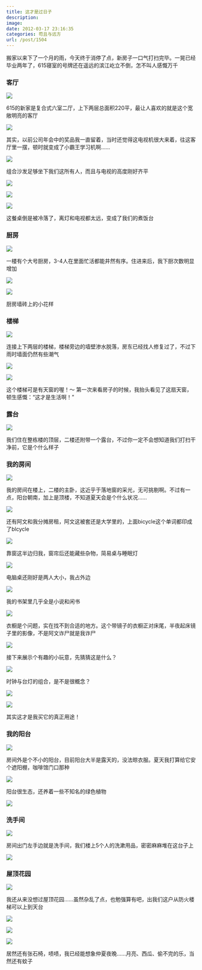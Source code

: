 ```yaml
---
title: 这才是过日子
description: 
image: 
date: 2012-03-17 23:16:35
categories: 苟且与远方
url: /post/1504
---
```


搬家以来下了一个月的雨，今天终于消停了点，新房子一口气打扫完毕。一晃已经毕业两年了，615寝室的号牌还在遥远的滨江屹立不倒，怎不叫人感慨万千

### 客厅

![](https://storageapi.fleek.co/0a3a8890-e65e-47ce-93d7-0442b9209d38-bucket/blog/posts/2012-03/03-17/1.jpg)

615的新家是复合式六室二厅，上下两层总面积220平，最让人喜欢的就是这个宽敞明亮的客厅

![](https://storageapi.fleek.co/0a3a8890-e65e-47ce-93d7-0442b9209d38-bucket/blog/posts/2012-03/03-17/2.jpg)

其实，以前公司年会中的奖品我一直留着，当时还觉得这电视机很大来着，往这客厅里一摆，顿时就变成了小霸王学习机啊……

![](https://storageapi.fleek.co/0a3a8890-e65e-47ce-93d7-0442b9209d38-bucket/blog/posts/2012-03/03-17/3.jpg)

组合沙发足够坐下我们这所有人，而且与电视的高度刚好齐平

![](https://storageapi.fleek.co/0a3a8890-e65e-47ce-93d7-0442b9209d38-bucket/blog/posts/2012-03/03-17/4.jpg)

![](https://storageapi.fleek.co/0a3a8890-e65e-47ce-93d7-0442b9209d38-bucket/blog/posts/2012-03/03-17/5.jpg)

![](https://storageapi.fleek.co/0a3a8890-e65e-47ce-93d7-0442b9209d38-bucket/blog/posts/2012-03/03-17/6.jpg)

这餐桌倒是被冷落了，离灯和电视都太远，变成了我们的煮饭台

### 厨房

![](https://storageapi.fleek.co/0a3a8890-e65e-47ce-93d7-0442b9209d38-bucket/blog/posts/2012-03/03-17/7.jpg)

一楼有个大号厨房，3-4人在里面忙活都能井然有序。住进来后，我下厨次数明显增加

![](https://storageapi.fleek.co/0a3a8890-e65e-47ce-93d7-0442b9209d38-bucket/blog/posts/2012-03/03-17/8.jpg)

![](https://storageapi.fleek.co/0a3a8890-e65e-47ce-93d7-0442b9209d38-bucket/blog/posts/2012-03/03-17/9.jpg)

厨房墙砖上的小花样

### 楼梯

![](https://storageapi.fleek.co/0a3a8890-e65e-47ce-93d7-0442b9209d38-bucket/blog/posts/2012-03/03-17/10.jpg)

连接上下两层的楼梯，楼梯旁边的墙壁渗水脱落，房东已经找人修复过了，不过下雨时墙面仍然有些潮气

![](https://storageapi.fleek.co/0a3a8890-e65e-47ce-93d7-0442b9209d38-bucket/blog/posts/2012-03/03-17/11.jpg)

![](https://storageapi.fleek.co/0a3a8890-e65e-47ce-93d7-0442b9209d38-bucket/blog/posts/2012-03/03-17/12.jpg)

这个楼梯可是有天窗的喔！～  第一次来看房子的时候，我抬头看见了这扇天窗，顿生感慨：“这才是生活啊！”

### 露台

![](https://storageapi.fleek.co/0a3a8890-e65e-47ce-93d7-0442b9209d38-bucket/blog/posts/2012-03/03-17/13.jpg)

我们住在整栋楼的顶层，二楼还附带一个露台，不过你一定不会想知道我们打扫干净前，它是个什么样子

### 我的房间

![](https://storageapi.fleek.co/0a3a8890-e65e-47ce-93d7-0442b9209d38-bucket/blog/posts/2012-03/03-17/14.jpg)

我的房间在楼上，二楼的主卧，这近乎于落地窗的采光，无可挑剔啊。不过有一点，阳台朝南，加上是顶楼，不知道夏天会是个什么状况……

![](https://storageapi.fleek.co/0a3a8890-e65e-47ce-93d7-0442b9209d38-bucket/blog/posts/2012-03/03-17/15.jpg)

还有阿文和我分摊房租，阿文这被套还是大学里的，上面bicycle这个单词都印成了blcycle

![](https://storageapi.fleek.co/0a3a8890-e65e-47ce-93d7-0442b9209d38-bucket/blog/posts/2012-03/03-17/16.jpg)

靠窗这半边归我，窗帘后还能藏些杂物，简易桌与睡眠灯

![](https://storageapi.fleek.co/0a3a8890-e65e-47ce-93d7-0442b9209d38-bucket/blog/posts/2012-03/03-17/17.jpg)

电脑桌还刚好是两人大小，我占外边

![](https://storageapi.fleek.co/0a3a8890-e65e-47ce-93d7-0442b9209d38-bucket/blog/posts/2012-03/03-17/18.jpg)

我的书架里几乎全是小说和闲书

![](https://storageapi.fleek.co/0a3a8890-e65e-47ce-93d7-0442b9209d38-bucket/blog/posts/2012-03/03-17/19.jpg)

衣橱是个问题，实在找不到合适的地方。这个带镜子的衣橱正对床尾，半夜起床镜子里的影像，不是阿文诈尸就是我诈尸

![](https://storageapi.fleek.co/0a3a8890-e65e-47ce-93d7-0442b9209d38-bucket/blog/posts/2012-03/03-17/20.jpg)

接下来展示个有趣的小玩意，先猜猜这是什么？

![](https://storageapi.fleek.co/0a3a8890-e65e-47ce-93d7-0442b9209d38-bucket/blog/posts/2012-03/03-17/21.jpg)

时钟与台灯的组合，是不是很概念？

![](https://storageapi.fleek.co/0a3a8890-e65e-47ce-93d7-0442b9209d38-bucket/blog/posts/2012-03/03-17/22.jpg)

![](https://storageapi.fleek.co/0a3a8890-e65e-47ce-93d7-0442b9209d38-bucket/blog/posts/2012-03/03-17/23.jpg)

其实这才是我买它的真正用途！

### 我的阳台

![](https://storageapi.fleek.co/0a3a8890-e65e-47ce-93d7-0442b9209d38-bucket/blog/posts/2012-03/03-17/24.jpg)

房间外是个不小的阳台，目前阳台大半是露天的，没法晾衣服。夏天我打算给它安个遮阳棚，咖啡馆门口那种

![](https://storageapi.fleek.co/0a3a8890-e65e-47ce-93d7-0442b9209d38-bucket/blog/posts/2012-03/03-17/25.jpg)

阳台很生态，还养着一些不知名的绿色植物

![](https://storageapi.fleek.co/0a3a8890-e65e-47ce-93d7-0442b9209d38-bucket/blog/posts/2012-03/03-17/26.jpg)

### 洗手间

![](https://storageapi.fleek.co/0a3a8890-e65e-47ce-93d7-0442b9209d38-bucket/blog/posts/2012-03/03-17/27.jpg)

房间出门左手边就是洗手间，我们楼上5个人的洗漱用品，密密麻麻堆在这台子上

![](https://storageapi.fleek.co/0a3a8890-e65e-47ce-93d7-0442b9209d38-bucket/blog/posts/2012-03/03-17/28.jpg)

### 屋顶花园

![](https://storageapi.fleek.co/0a3a8890-e65e-47ce-93d7-0442b9209d38-bucket/blog/posts/2012-03/03-17/29.jpg)

我还从来没想过屋顶花园……虽然杂乱了点，也勉强算有吧，出我们这户从防火楼梯可以上到天台

![](https://storageapi.fleek.co/0a3a8890-e65e-47ce-93d7-0442b9209d38-bucket/blog/posts/2012-03/03-17/30.jpg)

![](https://storageapi.fleek.co/0a3a8890-e65e-47ce-93d7-0442b9209d38-bucket/blog/posts/2012-03/03-17/31.jpg)

![](https://storageapi.fleek.co/0a3a8890-e65e-47ce-93d7-0442b9209d38-bucket/blog/posts/2012-03/03-17/32.jpg)

居然还有张石椅，啧啧，我已经能想象仲夏夜晚……月亮、西瓜、偷不完的乐，当然还有蚊子